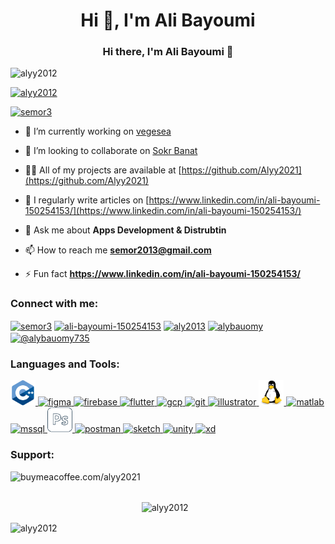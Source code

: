 <h1 align="center">Hi 👋, I'm Ali Bayoumi</h1>
<h3 align="center">Hi there, I'm Ali Bayoumi 👋</h3>

<p align="left"> <img src="https://komarev.com/ghpvc/?username=alyy2012&label=Profile%20views&color=0e75b6&style=flat" alt="alyy2012" /> </p>

<p align="left"> <a href="https://github.com/ryo-ma/github-profile-trophy"><img src="https://github-profile-trophy.vercel.app/?username=alyy2012" alt="alyy2012" /></a> </p>

<p align="left"> <a href="https://twitter.com/semor3" target="blank"><img src="https://img.shields.io/twitter/follow/semor3?logo=twitter&style=for-the-badge" alt="semor3" /></a> </p>

- 🔭 I’m currently working on [vegesea](https://github.com/Alyy2021/vegesea)

- 👯 I’m looking to collaborate on [Sokr Banat](https://github.com/Alyy2021/sokr_banat)

- 👨‍💻 All of my projects are available at [https://github.com/Alyy2021](https://github.com/Alyy2021)

- 📝 I regularly write articles on [https://www.linkedin.com/in/ali-bayoumi-150254153/](https://www.linkedin.com/in/ali-bayoumi-150254153/)

- 💬 Ask me about **Apps Development & Distrubtin**

- 📫 How to reach me **semor2013@gmail.com**

- ⚡ Fun fact **https://www.linkedin.com/in/ali-bayoumi-150254153/**

<h3 align="left">Connect with me:</h3>
<p align="left">
<a href="https://twitter.com/semor3" target="blank"><img align="center" src="https://raw.githubusercontent.com/rahuldkjain/github-profile-readme-generator/master/src/images/icons/Social/twitter.svg" alt="semor3" height="30" width="40" /></a>
<a href="https://linkedin.com/in/ali-bayoumi-150254153" target="blank"><img align="center" src="https://raw.githubusercontent.com/rahuldkjain/github-profile-readme-generator/master/src/images/icons/Social/linked-in-alt.svg" alt="ali-bayoumi-150254153" height="30" width="40" /></a>
<a href="https://fb.com/aly2013" target="blank"><img align="center" src="https://raw.githubusercontent.com/rahuldkjain/github-profile-readme-generator/master/src/images/icons/Social/facebook.svg" alt="aly2013" height="30" width="40" /></a>
<a href="https://instagram.com/alybauomy" target="blank"><img align="center" src="https://raw.githubusercontent.com/rahuldkjain/github-profile-readme-generator/master/src/images/icons/Social/instagram.svg" alt="alybauomy" height="30" width="40" /></a>
<a href="https://www.youtube.com/c/@alybauomy735" target="blank"><img align="center" src="https://raw.githubusercontent.com/rahuldkjain/github-profile-readme-generator/master/src/images/icons/Social/youtube.svg" alt="@alybauomy735" height="30" width="40" /></a>
</p>

<h3 align="left">Languages and Tools:</h3>
<p align="left"> <a href="https://www.w3schools.com/cpp/" target="_blank" rel="noreferrer"> <img src="https://raw.githubusercontent.com/devicons/devicon/master/icons/cplusplus/cplusplus-original.svg" alt="cplusplus" width="40" height="40"/> </a> <a href="https://www.figma.com/" target="_blank" rel="noreferrer"> <img src="https://www.vectorlogo.zone/logos/figma/figma-icon.svg" alt="figma" width="40" height="40"/> </a> <a href="https://firebase.google.com/" target="_blank" rel="noreferrer"> <img src="https://www.vectorlogo.zone/logos/firebase/firebase-icon.svg" alt="firebase" width="40" height="40"/> </a> <a href="https://flutter.dev" target="_blank" rel="noreferrer"> <img src="https://www.vectorlogo.zone/logos/flutterio/flutterio-icon.svg" alt="flutter" width="40" height="40"/> </a> <a href="https://cloud.google.com" target="_blank" rel="noreferrer"> <img src="https://www.vectorlogo.zone/logos/google_cloud/google_cloud-icon.svg" alt="gcp" width="40" height="40"/> </a> <a href="https://git-scm.com/" target="_blank" rel="noreferrer"> <img src="https://www.vectorlogo.zone/logos/git-scm/git-scm-icon.svg" alt="git" width="40" height="40"/> </a> <a href="https://www.adobe.com/in/products/illustrator.html" target="_blank" rel="noreferrer"> <img src="https://www.vectorlogo.zone/logos/adobe_illustrator/adobe_illustrator-icon.svg" alt="illustrator" width="40" height="40"/> </a> <a href="https://www.linux.org/" target="_blank" rel="noreferrer"> <img src="https://raw.githubusercontent.com/devicons/devicon/master/icons/linux/linux-original.svg" alt="linux" width="40" height="40"/> </a> <a href="https://www.mathworks.com/" target="_blank" rel="noreferrer"> <img src="https://upload.wikimedia.org/wikipedia/commons/2/21/Matlab_Logo.png" alt="matlab" width="40" height="40"/> </a> <a href="https://www.microsoft.com/en-us/sql-server" target="_blank" rel="noreferrer"> <img src="https://www.svgrepo.com/show/303229/microsoft-sql-server-logo.svg" alt="mssql" width="40" height="40"/> </a> <a href="https://www.photoshop.com/en" target="_blank" rel="noreferrer"> <img src="https://raw.githubusercontent.com/devicons/devicon/master/icons/photoshop/photoshop-line.svg" alt="photoshop" width="40" height="40"/> </a> <a href="https://postman.com" target="_blank" rel="noreferrer"> <img src="https://www.vectorlogo.zone/logos/getpostman/getpostman-icon.svg" alt="postman" width="40" height="40"/> </a> <a href="https://www.sketch.com/" target="_blank" rel="noreferrer"> <img src="https://www.vectorlogo.zone/logos/sketchapp/sketchapp-icon.svg" alt="sketch" width="40" height="40"/> </a> <a href="https://unity.com/" target="_blank" rel="noreferrer"> <img src="https://www.vectorlogo.zone/logos/unity3d/unity3d-icon.svg" alt="unity" width="40" height="40"/> </a> <a href="https://www.adobe.com/products/xd.html" target="_blank" rel="noreferrer"> <img src="https://cdn.worldvectorlogo.com/logos/adobe-xd.svg" alt="xd" width="40" height="40"/> </a> </p>

<h3 align="left">Support:</h3>
<p><a href="https://www.buymeacoffee.com/buymeacoffee.com/alyy2021"> <img align="left" src="https://cdn.buymeacoffee.com/buttons/v2/default-yellow.png" height="50" width="210" alt="buymeacoffee.com/alyy2021" /></a></p><br><br>

<p><img align="center" src="https://github-readme-stats.vercel.app/api/top-langs?username=alyy2012&show_icons=true&theme=radical&title_color=1e92cc&text_color=267dc0&bg_color=2661ba&locale=en&layout=compact" alt="alyy2012" /></p>

<p><img align="center" src="https://github-readme-streak-stats.herokuapp.com/?user=alyy2012&" alt="alyy2012" /></p>

